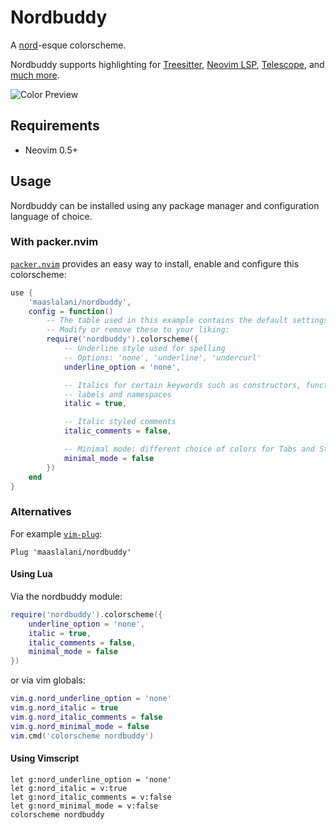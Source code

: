 # Nordbuddy

A [nord](https://www.nordtheme.com/)-esque colorscheme.

Nordbuddy supports highlighting for [Treesitter](https://github.com/nvim-treesitter/nvim-treesitter),
[Neovim LSP](https://neovim.io/doc/user/lsp.html), [Telescope](https://github.com/nvim-telescope/telescope.nvim/),
and [much more](https://github.com/maaslalani/nordbuddy/tree/main/lua/nordbuddy/colors).

![Color Preview](https://user-images.githubusercontent.com/42545625/112913430-935a6a80-90c7-11eb-867e-394b1790a14f.png)

## Requirements

* Neovim 0.5+

## Usage

Nordbuddy can be installed using any package manager and configuration language
of choice.

### With packer.nvim

[`packer.nvim`](https://github.com/wbthomason/packer.nvim) provides an easy way
to install, enable and configure this colorscheme:

``` lua
use {
    'maaslalani/nordbuddy',
    config = function()
        -- The table used in this example contains the default settings.
        -- Modify or remove these to your liking:
        require('nordbuddy').colorscheme({
            -- Underline style used for spelling
            -- Options: 'none', 'underline', 'undercurl'
            underline_option = 'none',

            -- Italics for certain keywords such as constructors, functions,
            -- labels and namespaces
            italic = true,

            -- Italic styled comments
            italic_comments = false,

            -- Minimal mode: different choice of colors for Tabs and StatusLine
            minimal_mode = false
        })
    end
}
```

### Alternatives

For example [`vim-plug`](https://github.com/junegunn/vim-plug):

```vim
Plug 'maaslalani/nordbuddy'
```

#### Using Lua

Via the nordbuddy module:

``` lua
require('nordbuddy').colorscheme({
    underline_option = 'none',
    italic = true,
    italic_comments = false,
    minimal_mode = false
})
```

or via vim globals:

``` lua
vim.g.nord_underline_option = 'none'
vim.g.nord_italic = true
vim.g.nord_italic_comments = false
vim.g.nord_minimal_mode = false
vim.cmd('colorscheme nordbuddy')
```

#### Using Vimscript

``` vim
let g:nord_underline_option = 'none'
let g:nord_italic = v:true
let g:nord_italic_comments = v:false
let g:nord_minimal_mode = v:false
colorscheme nordbuddy
```
